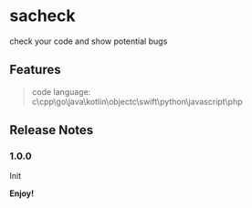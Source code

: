 # sacheck

check your code and show potential bugs

## Features

> code language: c\cpp\go\java\kotlin\objectc\swift\python\javascript\php

## Release Notes

### 1.0.0

Init

**Enjoy!**
